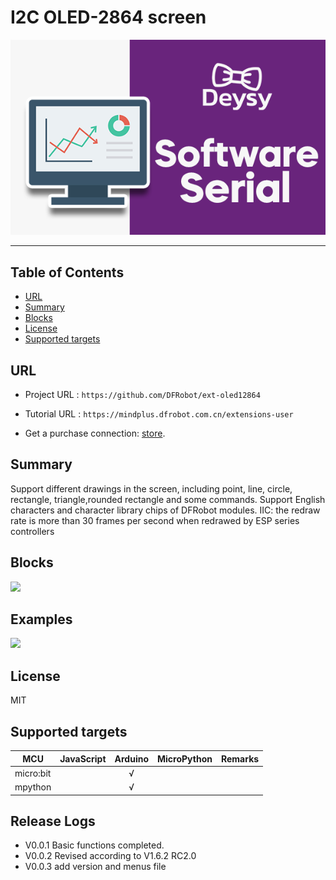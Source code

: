 # I2C OLED-2864 screen


![](./arduinoC/_images/featured.png)

---------------------------------------------------------

## Table of Contents

* [URL](#url)
* [Summary](#summary)
* [Blocks](#blocks)
* [License](#license)
* [Supported targets](#Supportedtargets)

## URL
* Project URL : ```https://github.com/DFRobot/ext-oled12864```

* Tutorial URL : ```https://mindplus.dfrobot.com.cn/extensions-user```

* Get a purchase connection: [store](https://www.dfrobot.com/).

## Summary
Support different drawings in the screen, including point, line, circle, rectangle, triangle,rounded rectangle and some commands.
Support English characters and character library chips of DFRobot modules.
IIC: the redraw rate is more than 30 frames per second when redrawed by ESP series controllers

## Blocks

![](./arduinoC/_images/blocks.png)



## Examples

![](./arduinoC/_images/example.png)

## License

MIT

## Supported targets

MCU                | JavaScript    | Arduino   | MicroPython    | Remarks
------------------ | :----------: | :----------: | :---------: | -----
micro:bit        |             |       √       |             | 
mpython        |             |        √      |             | 


## Release Logs
* V0.0.1  Basic functions completed.
* V0.0.2  Revised according to V1.6.2 RC2.0
* V0.0.3  add version and menus file